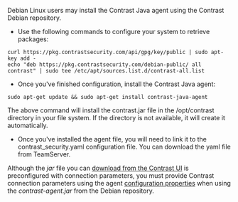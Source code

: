 <!--
title: "Download the Java Agent from the Contrast Debian Repository"
description: "Downloading the Java agent from our Debian Repository"
tags: "installation Java agent download debian ubuntu apt"
-->

Debian Linux users may install the Contrast Java agent using the Contrast Debian repository. 

* Use the following commands to configure your system to retrieve packages:

```console
curl https://pkg.contrastsecurity.com/api/gpg/key/public | sudo apt-key add -
echo "deb https://pkg.contrastsecurity.com/debian-public/ all contrast" | sudo tee /etc/apt/sources.list.d/contrast-all.list
```

* Once you've finished configuration, install the Contrast Java agent: 

```console
sudo apt-get update && sudo apt-get install contrast-java-agent
```
The above command will install the contrast.jar file in the /opt/contrast directory in your file system. If the directory is not available, it will create it automatically. 

* Once you've installed the agent file, you will need to link it to the contrast_security.yaml configuration file. You can download the yaml file from TeamServer.  

Although the *jar* file you can [download from the Contrast UI](installation-javastandard.html#contrast-ui) is preconfigured with connection parameters, you must provide Contrast connection parameters using the agent [configuration properties](installation-javaconfig.html) when using the *contrast-agent.jar* from the Debian repository.
